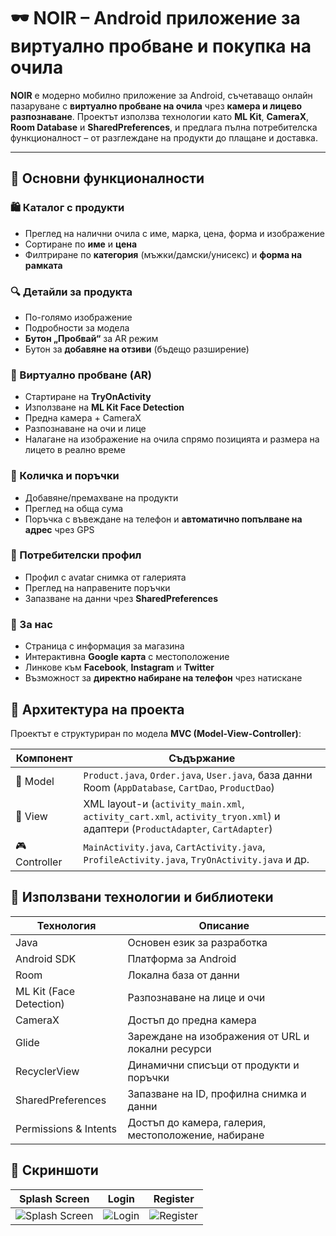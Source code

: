 # 🕶️ NOIR – Android приложение за виртуално пробване и покупка на очила

**NOIR** е модерно мобилно приложение за Android, съчетаващо онлайн пазаруване с **виртуално пробване на очила** чрез **камера и лицево разпознаване**. Проектът използва технологии като **ML Kit**, **CameraX**, **Room Database** и **SharedPreferences**, и предлага пълна потребителска функционалност – от разглеждане на продукти до плащане и доставка.

---

## 📲 Основни функционалности

### 🛍️ Каталог с продукти
- Преглед на налични очила с име, марка, цена, форма и изображение
- Сортиране по **име** и **цена**
- Филтриране по **категория** (мъжки/дамски/унисекс) и **форма на рамката**

### 🔍 Детайли за продукта
- По-голямо изображение
- Подробности за модела
- **Бутон „Пробвай“** за AR режим
- Бутон за **добавяне на отзиви** (бъдещо разширение)

### 🧠 Виртуално пробване (AR)
- Стартиране на **TryOnActivity**
- Използване на **ML Kit Face Detection**
- Предна камера + CameraX
- Разпознаване на очи и лице
- Налагане на изображение на очила спрямо позицията и размера на лицето в реално време

### 🛒 Количка и поръчки
- Добавяне/премахване на продукти
- Преглед на обща сума
- Поръчка с въвеждане на телефон и **автоматично попълване на адрес** чрез GPS

### 👤 Потребителски профил
- Профил с avatar снимка от галерията
- Преглед на направените поръчки
- Запазване на данни чрез **SharedPreferences**

### 📌 За нас
- Страница с информация за магазина
- Интерактивна **Google карта** с местоположение
- Линкове към **Facebook**, **Instagram** и **Twitter**
- Възможност за **директно набиране на телефон** чрез натискане


## 🧩 Архитектура на проекта

Проектът е структуриран по модела **MVC (Model-View-Controller)**:

| Компонент | Съдържание |
|----------|------------|
| 🧠 Model | `Product.java`, `Order.java`, `User.java`, база данни Room (`AppDatabase`, `CartDao`, `ProductDao`) |
| 🎨 View | XML layout-и (`activity_main.xml`, `activity_cart.xml`, `activity_tryon.xml`) и адаптери (`ProductAdapter`, `CartAdapter`) |
| 🎮 Controller | `MainActivity.java`, `CartActivity.java`, `ProfileActivity.java`, `TryOnActivity.java` и др. |


## 🧠 Използвани технологии и библиотеки

| Технология | Описание |
|------------|----------|
| Java | Основен език за разработка |
| Android SDK | Платформа за Android |
| Room | Локална база от данни |
| ML Kit (Face Detection) | Разпознаване на лице и очи |
| CameraX | Достъп до предна камера |
| Glide | Зареждане на изображения от URL и локални ресурси |
| RecyclerView | Динамични списъци от продукти и поръчки |
| SharedPreferences | Запазване на ID, профилна снимка и данни |
| Permissions & Intents | Достъп до камера, галерия, местоположение, набиране |


## 📸 Скриншоти

| Splash Screen | Login | Register |
|---------------|-------|----------|
| ![Splash Screen](https://github.com/user-attachments/assets/0c45da84-f3a2-4f1e-8bbf-ee2cc8b1b54d) | ![Login](https://github.com/user-attachments/assets/cbbf0fc4-63e8-4cde-8d20-db3969cb47a0) | ![Register](https://github.com/user-attachments/assets/de792564-4618-40de-bfd9-56a0e1b35af3) |

